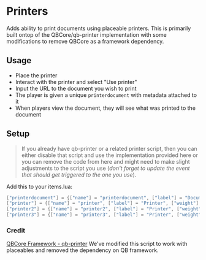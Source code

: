 # Printers

Adds ability to print documents using placeable printers. This is primarily built ontop of the QBCore/qb-printer implementation with some modifications to remove QBCore as a framework dependency. 

## Usage

- Place the printer
- Interact with the printer and select "Use printer"
- Input the URL to the document you wish to print
- The player is given a unique `printerdocument` with metadata attached to it
- When players view the document, they will see what was printed to the document

## Setup

> If you already have qb-printer or a related printer script, then you can either disable that script and use the implementation provided here or you can remove the code from here and might need to make slight adjustments to the script you use (_don't forget to update the event that should get triggered to the one you use_).

Add this to your items.lua:
```lua
["printerdocument"] = {["name"] = "printerdocument", ["label"] = "Document", ["weight"] = 500, ["type"] = "item", ["image"] = "printerdocument.png", ["unique"] = true,     ["useable"] = true, ["shouldClose"] = true,   ["combinable"] = nil,   ["description"] = "A nice document"},
["printer"] = {["name"] = "printer", ["label"] = "Printer", ["weight"] = 5000, ["type"] = "item", ["image"] = "printer1.png", ["unique"] = true,     ["useable"] = true, ["shouldClose"] = true,   ["combinable"] = nil,   ["description"] = "Print a nice document"},
["printer2"] = {["name"] = "printer2", ["label"] = "Printer", ["weight"] = 5000, ["type"] = "item", ["image"] = "printer2.png", ["unique"] = true,     ["useable"] = true, ["shouldClose"] = true,   ["combinable"] = nil,   ["description"] = "Print a nice document"},
["printer3"] = {["name"] = "printer3", ["label"] = "Printer", ["weight"] = 5000, ["type"] = "item", ["image"] = "printer3.png", ["unique"] = true,     ["useable"] = true, ["shouldClose"] = true,   ["combinable"] = nil,   ["description"] = "Print a nice document"},
```

### Credit

[QBCore Framework - qb-printer](https://github.com/qbcore-framework/qb-printer)
We've modified this script to work with placeables and removed the dependency on QB framework.

